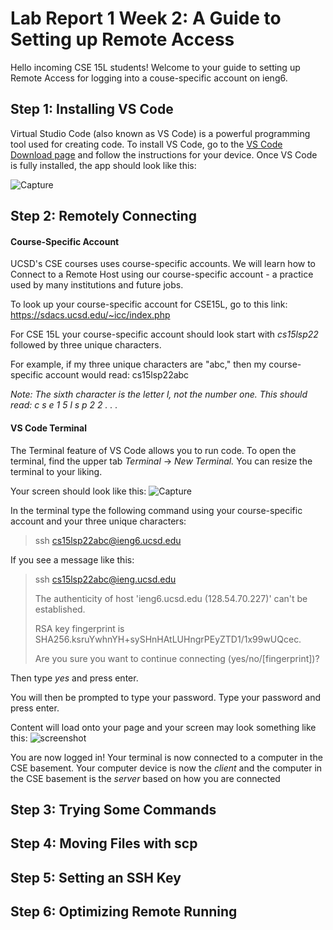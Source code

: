 # Lab Report 1 Week 2: A Guide to Setting up Remote Access

Hello incoming CSE 15L students! Welcome to your guide to setting up Remote Access for logging into a couse-specific account on ieng6.

## Step 1: Installing VS Code
Virtual Studio Code (also known as VS Code) is a powerful programming tool used for creating code. To install VS Code, go to the [VS Code Download page](https://code.visualstudio.com/) and follow the instructions for your device. Once VS Code is fully installed, the app should look like this:



![Capture](https://user-images.githubusercontent.com/103288140/162634613-fdc35664-fd35-4e2b-b32b-597ecfc05aaf.PNG)

## Step 2: Remotely Connecting

#### Course-Specific Account
UCSD's CSE courses uses course-specific accounts. We will learn how to Connect to a Remote Host using our course-specific account - a practice used by many institutions and future jobs.

To look up your course-specific account for CSE15L, go to this link: https://sdacs.ucsd.edu/~icc/index.php 

For CSE 15L your course-specific account should look start with *cs15lsp22* followed by three unique characters.

For example, if my three unique characters are "abc," then my course-specific account would read: cs15lsp22abc

*Note: The sixth character is the letter l, not the number one. This should read: c s e 1 5 l s p 2 2 . . .*


#### VS Code Terminal
The Terminal feature of VS Code allows you to run code. To open the terminal, find the upper tab *Terminal* &rarr; *New Terminal.* You can resize the terminal to your liking. 

Your screen should look like this:
![Capture](https://user-images.githubusercontent.com/103288140/162635318-140ee022-0aca-4317-b37f-79a0b3a24ae5.PNG)

In the terminal type the following command using your course-specific account and your three unique characters:
> ssh cs15lsp22abc@ieng6.ucsd.edu

If you see a message like this:
> ssh cs15lsp22abc@ieng.ucsd.edu
> 
> The authenticity of host 'ieng6.ucsd.edu (128.54.70.227)' can't be established.
> 
> RSA key fingerprint is 
> SHA256.ksruYwhnYH+sySHnHAtLUHngrPEyZTD1/1x99wUQcec.
> 
> Are you sure you want to continue connecting
> (yes/no/[fingerprint])?

Then type *yes* and press enter.

You will then be prompted to type your password. 
Type your password and press enter. 

Content will load onto your page and your screen may look something like this:
![screenshot](https://user-images.githubusercontent.com/103288140/162636340-bdcc58d6-1794-42de-ab6f-e0f3f6af6dbb.PNG)


You are now logged in! Your terminal is now connected to a computer in the CSE basement. Your computer device is now the *client* and the computer in the CSE basement is the *server* based on how you are connected

## Step 3: Trying Some Commands


## Step 4: Moving Files with scp


## Step 5: Setting an SSH Key


## Step 6: Optimizing Remote Running



